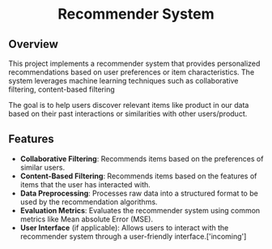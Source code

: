 
<h1 align='center'>Recommender System</h1>

## Overview

This project implements a recommender system that provides personalized recommendations based on user preferences or item characteristics. The system leverages machine learning techniques such as collaborative filtering, content-based filtering

The goal is to help users discover relevant items like product in our data based on their past interactions or similarities with other users/product.

## Features

- **Collaborative Filtering**: Recommends items based on the preferences of similar users.
- **Content-Based Filtering**: Recommends items based on the features of items that the user has interacted with.
- **Data Preprocessing**: Processes raw data into a structured format to be used by the recommendation algorithms.
- **Evaluation Metrics**: Evaluates the recommender system using common metrics like Mean absolute Error (MSE).
- **User Interface** (if applicable): Allows users to interact with the recommender system through a user-friendly interface.['incoming']
